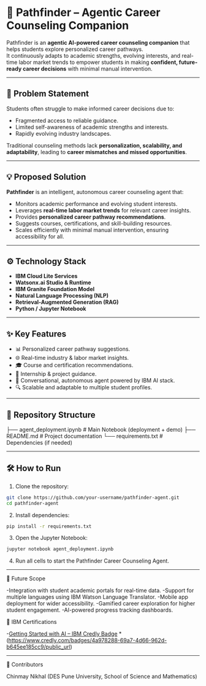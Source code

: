 # 🎯 Pathfinder – Agentic Career Counseling Companion  

Pathfinder is an **agentic AI-powered career counseling companion** that helps students explore personalized career pathways.  
It continuously adapts to academic strengths, evolving interests, and real-time labor market trends to empower students in making **confident, future-ready career decisions** with minimal manual intervention.  

---

## 🚀 Problem Statement  
Students often struggle to make informed career decisions due to:  
- Fragmented access to reliable guidance.  
- Limited self-awareness of academic strengths and interests.  
- Rapidly evolving industry landscapes.  

Traditional counseling methods lack **personalization, scalability, and adaptability**, leading to **career mismatches and missed opportunities**.  

---

## 💡 Proposed Solution  
**Pathfinder** is an intelligent, autonomous career counseling agent that:  
- Monitors academic performance and evolving student interests.  
- Leverages **real-time labor market trends** for relevant career insights.  
- Provides **personalized career pathway recommendations**.  
- Suggests courses, certifications, and skill-building resources.  
- Scales efficiently with minimal manual intervention, ensuring accessibility for all.  

---

## ⚙️ Technology Stack  
- **IBM Cloud Lite Services**  
- **Watsonx.ai Studio & Runtime**  
- **IBM Granite Foundation Model**  
- **Natural Language Processing (NLP)**  
- **Retrieval-Augmented Generation (RAG)**  
- **Python / Jupyter Notebook**  

---

## ✨ Key Features  
- 📊 Personalized career pathway suggestions.  
- 🌐 Real-time industry & labor market insights.  
- 🎓 Course and certification recommendations.  
- 💼 Internship & project guidance.  
- 🤖 Conversational, autonomous agent powered by IBM AI stack.  
- 🔍 Scalable and adaptable to multiple student profiles.  

---

## 📂 Repository Structure  
├── agent_deployment.ipynb # Main Notebook (deployment + demo)
├── README.md # Project documentation
└── requirements.txt # Dependencies (if needed)

---

## 🛠️ How to Run  

1) Clone the repository:  
```bash
git clone https://github.com/your-username/pathfinder-agent.git
cd pathfinder-agent
```

2) Install dependencies:
```bash
pip install -r requirements.txt
```

3) Open the Jupyter Notebook:
```bash
jupyter notebook agent_deployment.ipynb
```

4) Run all cells to start the Pathfinder Career Counseling Agent.

---

🔮 Future Scope

-Integration with student academic portals for real-time data.
-Support for multiple languages using IBM Watson Language Translator.
-Mobile app deployment for wider accessibility.
-Gamified career exploration for higher student engagement.
-AI-powered progress tracking dashboards.

🏅 IBM Certifications

-[Getting Started with AI – IBM Credly Badge](#) *(https://www.credly.com/badges/4a978288-69a7-4d66-962d-b645ee185cc9/public_url)

---

🤝 Contributors

Chinmay Nikhal (DES Pune University, School of Science and Mathematics)
